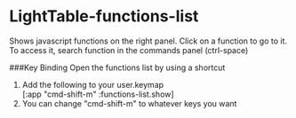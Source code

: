# LightTable-functions-list
Shows javascript functions on the right panel. Click on a function to go to it. To access it, search function in the commands panel (ctrl-space)

###Key Binding
Open the functions list by using a shortcut  
1. Add the following to your user.keymap  
 [:app "cmd-shift-m" :functions-list.show]  
2. You can change "cmd-shift-m" to whatever keys you want
